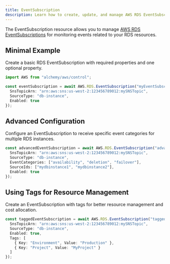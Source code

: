 ```yaml
---
title: EventSubscription
description: Learn how to create, update, and manage AWS RDS EventSubscriptions using Alchemy Cloud Control.
---
```


The EventSubscription resource allows you to manage [AWS RDS EventSubscriptions](https://docs.aws.amazon.com/rds/latest/userguide/) for monitoring events related to your RDS resources.

## Minimal Example

Create a basic RDS EventSubscription with required properties and one optional property.

```ts
import AWS from "alchemy/aws/control";

const eventSubscription = await AWS.RDS.EventSubscription("myEventSubscription", {
  SnsTopicArn: "arn:aws:sns:us-west-2:123456789012:mySNSTopic",
  SourceType: "db-instance",
  Enabled: true
});
```

## Advanced Configuration

Configure an EventSubscription to receive specific event categories for multiple RDS instances.

```ts
const advancedEventSubscription = await AWS.RDS.EventSubscription("advancedEventSubscription", {
  SnsTopicArn: "arn:aws:sns:us-west-2:123456789012:mySNSTopic",
  SourceType: "db-instance",
  EventCategories: ["availability", "deletion", "failover"],
  SourceIds: ["mydbinstance1", "mydbinstance2"],
  Enabled: true
});
```

## Using Tags for Resource Management

Create an EventSubscription with tags for better resource management and cost allocation.

```ts
const taggedEventSubscription = await AWS.RDS.EventSubscription("taggedEventSubscription", {
  SnsTopicArn: "arn:aws:sns:us-west-2:123456789012:mySNSTopic",
  SourceType: "db-instance",
  Enabled: true,
  Tags: [
    { Key: "Environment", Value: "Production" },
    { Key: "Project", Value: "MyProject" }
  ]
});
```